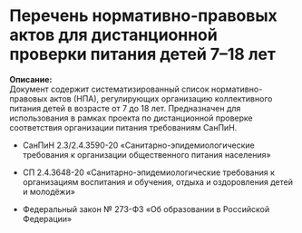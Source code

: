 # Перечень нормативно-правовых актов для дистанционной проверки питания детей 7–18 лет

**Описание:**  
Документ содержит систематизированный список нормативно-правовых актов (НПА), регулирующих организацию коллективного питания детей в возрасте от 7 до 18 лет. Предназначен для использования в рамках проекта по дистанционной проверке соответствия организации питания требованиям СанПиН.
- СанПиН 2.3/2.4.3590-20 «Санитарно-эпидемиологические требования к организации общественного питания населения»

- СП 2.4.3648-20 «Санитарно-эпидемиологические требования к организациям воспитания и обучения, отдыха и оздоровления детей и молодёжи»

- Федеральный закон № 273-ФЗ «Об образовании в Российской Федерации»
